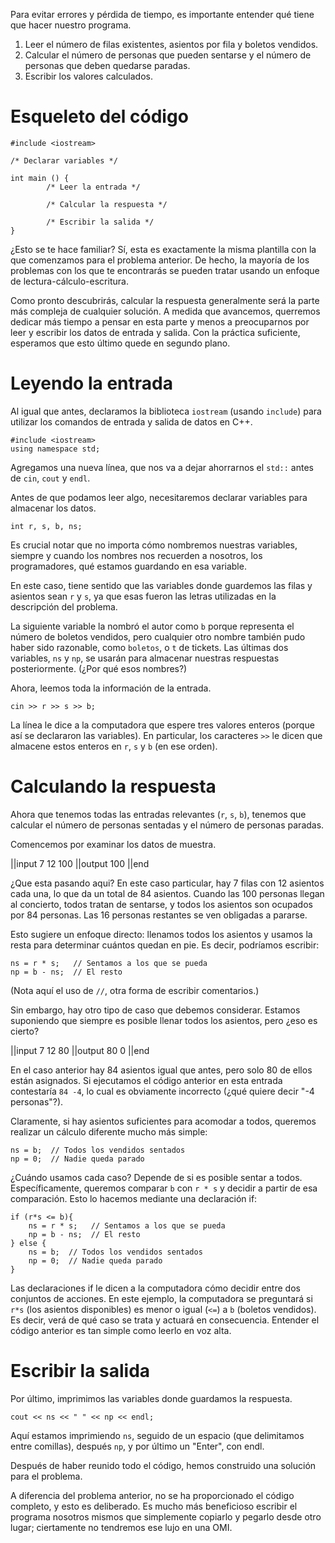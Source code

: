 Para evitar errores y pérdida de tiempo, es importante entender qué tiene que hacer nuestro programa.

1. Leer el número de filas existentes, asientos por fila y boletos vendidos. 
2. Calcular el número de personas que pueden sentarse y el número de personas que deben quedarse paradas. 
3. Escribir los valores calculados. 

# Esqueleto del código
 
```
#include <iostream>

/* Declarar variables */

int main () {
        /* Leer la entrada */
       
        /* Calcular la respuesta */
       
        /* Escribir la salida */
} 
```
  
¿Esto se te hace familiar? Sí, esta es exactamente la misma plantilla con la que comenzamos
para el problema anterior. De hecho, la mayoría de los problemas con los que te encontrarás
se pueden tratar usando un enfoque de lectura-cálculo-escritura.

Como pronto descubrirás, calcular la respuesta generalmente será la parte más compleja de cualquier
solución. A medida que avancemos, querremos dedicar más tiempo a pensar en esta parte y menos a
preocuparnos por leer y escribir los datos de entrada y salida.
Con la práctica suficiente, esperamos que esto último quede en segundo plano. 

# Leyendo la entrada

Al igual que antes, declaramos la biblioteca `iostream` (usando `include`) para utilizar
los comandos de entrada y salida de datos en C++.

```
#include <iostream>
using namespace std;
```

Agregamos una nueva línea, que nos va a dejar ahorrarnos el `std::` antes de `cin`, `cout` y
`endl`.
 
Antes de que podamos leer algo, necesitaremos declarar variables para almacenar los datos.

```
int r, s, b, ns; 
```

Es crucial notar que no importa cómo nombremos nuestras variables,
siempre y cuando los nombres nos recuerden a nosotros, los programadores, qué estamos guardando
en esa variable.

En este caso, tiene sentido que las variables donde guardemos las filas y
asientos sean `r` y `s`, ya que esas fueron las letras utilizadas en la descripción del problema.

La siguiente variable la nombró el autor como `b` porque representa el número de boletos vendidos,
pero cualquier otro nombre también pudo haber sido razonable, como `boletos`, o `t` de tickets.
Las últimas dos variables, `ns` y `np`, se usarán para almacenar nuestras respuestas posteriormente.
(¿Por qué esos nombres?)

Ahora, leemos toda la información de la entrada.
 
```
cin >> r >> s >> b;
```
  
La línea le dice a la computadora que espere tres valores enteros (porque así se declararon las variables).
En particular, los caracteres `>>` le dicen que almacene estos enteros en `r`, `s` y `b` (en ese orden). 

# Calculando la respuesta 

Ahora que tenemos todas las entradas relevantes (`r`, `s`, `b`),
tenemos que calcular el número de personas sentadas y el número de personas paradas.

Comencemos por examinar los datos de muestra. 

||input
7 12
100
||output
100 
||end
   
¿Que esta pasando aqui? En este caso particular, hay 7 filas con 12 asientos cada una,
lo que da un total de 84 asientos. Cuando las 100 personas llegan al concierto, todos tratan de sentarse,
y todos los asientos son ocupados por 84 personas. Las 16 personas restantes se ven obligadas a pararse.

Esto sugiere un enfoque directo: llenamos todos los asientos y usamos la resta para determinar cuántos quedan
en pie. Es decir, podríamos escribir:

```
ns = r * s;   // Sentamos a los que se pueda
np = b - ns;  // El resto 
```

(Nota aquí el uso de `//`, otra forma de escribir comentarios.)

Sin embargo, hay otro tipo de caso que debemos considerar.
Estamos suponiendo que siempre es posible llenar todos los asientos,
pero ¿eso es cierto? 

||input
7 12
80
||output
80
0
||end
   
En el caso anterior hay 84 asientos igual que antes, pero solo 80 de ellos están asignados.
Si ejecutamos el código anterior en esta entrada contestaría `84 -4`, lo cual es obviamente incorrecto
(¿qué quiere decir "-4 personas"?).

Claramente, si hay asientos suficientes para acomodar a todos,
queremos realizar un cálculo diferente mucho más simple:

```
ns = b;  // Todos los vendidos sentados
np = 0;  // Nadie queda parado
```

¿Cuándo usamos cada caso? Depende de si es posible sentar a todos.
Específicamente, queremos comparar `b` con `r * s` y decidir a partir de esa
comparación. Esto lo hacemos mediante una declaración if:

```
if (r*s <= b){
    ns = r * s;   // Sentamos a los que se pueda
    np = b - ns;  // El resto 
} else {
    ns = b;  // Todos los vendidos sentados
    np = 0;  // Nadie queda parado
}
```
 
Las declaraciones if le dicen a la computadora cómo decidir entre dos conjuntos de acciones.
En este ejemplo, la computadora se preguntará si `r*s` (los asientos disponibles)
es menor o igual (`<=`) a `b` (boletos vendidos). Es decir, verá de qué caso se trata
y actuará en consecuencia. Entender el código anterior es tan simple como leerlo en voz alta. 


# Escribir la salida 

Por último, imprimimos las variables donde guardamos la respuesta.

```
cout << ns << " " << np << endl;
```

Aquí estamos imprimiendo `ns`, seguido de un espacio (que delimitamos entre comillas),
después `np`, y por último un "Enter", con endl. 

Después de haber reunido todo el código, hemos construido una solución para el problema.

A diferencia del problema anterior, no se ha proporcionado el código completo, y esto es deliberado.
Es mucho más beneficioso escribir el programa nosotros mismos que simplemente copiarlo y pegarlo desde otro lugar;
ciertamente no tendremos ese lujo en una OMI. 
